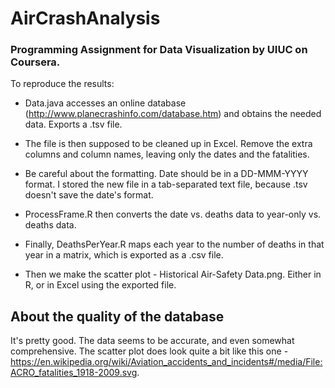 # AirCrashAnalysis

### Programming Assignment for Data Visualization by UIUC on Coursera. 

To reproduce the results:

* Data.java accesses an online database (http://www.planecrashinfo.com/database.htm) and obtains the needed data. Exports a .tsv file. 

* The file is then supposed to be cleaned up in Excel. Remove the extra columns and column names, leaving only the dates and the fatalities. 

* Be careful about the formatting. Date should be in a DD-MMM-YYYY format. I stored the new file in a tab-separated text file, because .tsv doesn't save the date's format.

* ProcessFrame.R then converts the date vs. deaths data to year-only vs. deaths data. 

* Finally, DeathsPerYear.R maps each year to the number of deaths in that year in a matrix, which is exported as a .csv file.

* Then we make the scatter plot - Historical Air-Safety Data.png. Either in R, or in Excel using the exported file.

## About the quality of the database

It's pretty good. The data seems to be accurate, and even somewhat comprehensive. The scatter plot does look quite a bit like this one - https://en.wikipedia.org/wiki/Aviation_accidents_and_incidents#/media/File:ACRO_fatalities_1918-2009.svg.